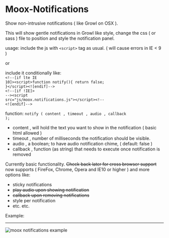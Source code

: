 Moox-Notifications
==================

Show non-intrusive notifications ( like Growl on OSX ).

This will show gentle notifications in Growl like style, change the css ( or sass ) file to position and style the notification panel.

usage: 
include the js with <code>&lt;script&gt;</code> tag as usual. ( will cause errors in IE < 9 )

or

include it conditionally like:<br/>
<code>&lt;!--[if lte IE 10]&gt;&lt;script&gt;function notify(){ return false; }&lt;/script&gt;&lt;![endif]--&gt;</code><br/>
<code>&lt;!--[if !IE]&gt; --&gt;&lt;script src="js/moox.notifications.js"&gt;&lt;/script&gt;&lt;!-- &lt;![endif]--&gt;</code>

function: <code>notify ( content , timeout , audio , callback );</code>
- content , will hold the text you want to show in the notification ( basic html allowed )
- timeout , number of milliseconds the notification should be visible.
- audio , a boolean; to have audio notification chime, ( default: false )
- callback , function (as string) that needs to execute once notification is removed

Currently basic functionality. ~~Check back later for cross browser support~~ now supports ( FireFox, Chrome, Opera and IE10 or higher ) and more options like:

- sticky notifications
- ~~play audio upon showing notification~~
- ~~callback upon removing notifications~~
- style per notification
- etc. etc.

Example:<hr/>
![moox notifications example](https://cloud.githubusercontent.com/assets/6317005/5599985/760fb3f4-92d1-11e4-8cc7-9e3918c41357.gif)
